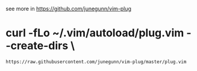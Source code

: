 see more in https://github.com/junegunn/vim-plug

# curl -fLo ~/.vim/autoload/plug.vim --create-dirs \
    https://raw.githubusercontent.com/junegunn/vim-plug/master/plug.vim
